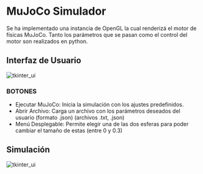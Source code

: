 ﻿# MuJoCo Simulador

Se ha implementado una instancia de OpenGL la cual renderizá el motor de físicas MuJoCo. Tanto los parámetros que se pasan como el control del motor son realizados en python.

## Interfaz de Usuario
![tkinter_ui](https://github.com/gabi-er/Practicas_POO/blob/main/images/tkinter_ui.png "MuJoCo User Interface")
  ### BOTONES
  - Ejecutar MuJoCo: Inicia la simulación con los ajustes predefinidos.
  - Abrir Archivo: Carga un archivo con los parámetros deseados del usuario (formato .json) (archivos .txt, .json)
  - Menú Desplegable: Permite elegir una de las dos esferas para poder cambiar el tamaño de estas (entre 0 y 0.3)

## Simulación
![tkinter_ui](https://github.com/gabi-er/Practicas_POO/blob/main/images/mujoco_sim_1.gif "Uso de la interfaz y funcionamiento de la simulación")
